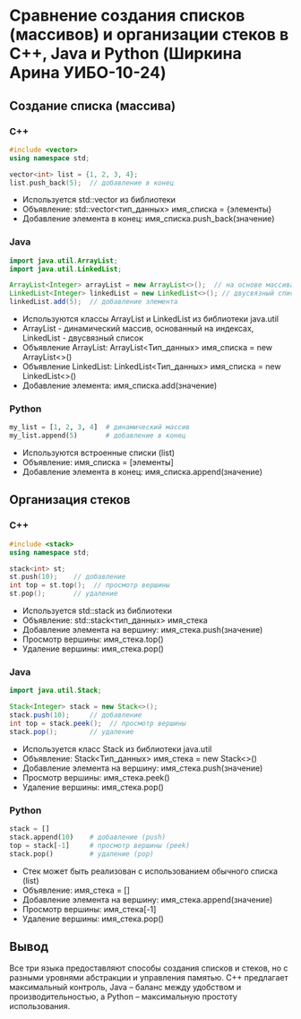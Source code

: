 # Сравнение создания списков (массивов) и организации стеков в C++, Java и Python (Ширкина Арина УИБО-10-24)
## Создание списка (массива)
### C++
```cpp
#include <vector>
using namespace std;

vector<int> list = {1, 2, 3, 4};
list.push_back(5);  // добавление в конец
```
- Используется std::vector из библиотеки <vector>
- Объявление: std::vector<тип_данных> имя_списка = {элементы}
- Добавление элемента в конец: имя_списка.push_back(значение)

### Java
```java
import java.util.ArrayList;
import java.util.LinkedList;

ArrayList<Integer> arrayList = new ArrayList<>();  // на основе массива
LinkedList<Integer> linkedList = new LinkedList<>(); // двусвязный список
linkedList.add(5);  // добавление элемента
```
- Используются классы ArrayList и LinkedList из библиотеки java.util
- ArrayList - динамический массив, основанный на индексах, LinkedList - двусвязный список
- Объявление ArrayList: ArrayList<Тип_данных> имя_списка = new ArrayList<>()
- Объявление LinkedList: LinkedList<Тип_данных> имя_списка = new LinkedList<>()
- Добавление элемента: имя_списка.add(значение)

### Python
```py
my_list = [1, 2, 3, 4]  # динамический массив
my_list.append(5)       # добавление в конец
```
- Используются встроенные списки (list)
- Объявление: имя_списка = [элементы]
- Добавление элемента в конец: имя_списка.append(значение)

## Организация стеков
### C++
```cpp
#include <stack>
using namespace std;

stack<int> st;
st.push(10);    // добавление
int top = st.top();  // просмотр вершины
st.pop();       // удаление
```
- Используется std::stack из библиотеки <stack>
- Объявление: std::stack<тип_данных> имя_стека
- Добавление элемента на вершину: имя_стека.push(значение)
- Просмотр вершины: имя_стека.top()
- Удаление вершины: имя_стека.pop()

### Java
```java
import java.util.Stack;

Stack<Integer> stack = new Stack<>();
stack.push(10);     // добавление
int top = stack.peek();  // просмотр вершины
stack.pop();        // удаление
```
- Используется класс Stack из библиотеки java.util
- Объявление: Stack<Тип_данных> имя_стека = new Stack<>()
- Добавление элемента на вершину: имя_стека.push(значение)
- Просмотр вершины: имя_стека.peek()
- Удаление вершины: имя_стека.pop()

### Python
```py
stack = []
stack.append(10)    # добавление (push)
top = stack[-1]     # просмотр вершины (peek)
stack.pop()         # удаление (pop)
```
- Стек может быть реализован с использованием обычного списка (list)
- Объявление: имя_стека = []
- Добавление элемента на вершину: имя_стека.append(значение)
- Просмотр вершины: имя_стека[-1]
- Удаление вершины: имя_стека.pop()

## Вывод

Все три языка предоставляют способы создания списков и стеков, но с разными уровнями абстракции и управления памятью. C++ предлагает максимальный контроль, Java – баланс между удобством и производительностью, а Python – максимальную простоту использования.
